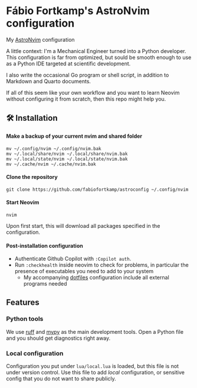# Fábio Fortkamp's AstroNvim configuration

My [AstroNvim](https://astronvim.com/) configuration

A little context: I'm a Mechanical Engineer turned into a Python developer. This configuration is far from optimized,
but sould be smooth enough to use as a Python IDE targeted at scientific development. 

I also write the occasional Go program or shell script, in addition to Markdown and Quarto documents. 

If all of this seem like your own workflow and you want to learn Neovim without configuring it from scratch,
then this repo might help you.

## 🛠️ Installation

#### Make a backup of your current nvim and shared folder

```shell
mv ~/.config/nvim ~/.config/nvim.bak
mv ~/.local/share/nvim ~/.local/share/nvim.bak
mv ~/.local/state/nvim ~/.local/state/nvim.bak
mv ~/.cache/nvim ~/.cache/nvim.bak
```


#### Clone the repository

```shell
git clone https://github.com/fabiofortkamp/astroconfig ~/.config/nvim
```

#### Start Neovim

```shell
nvim
```

Upon first start, this will download all packages specified in the configuration.
#### Post-installation configuration

- Authenticate Github Copilot with `:Copilot auth`.
- Run `:checkhealth` inside neovim to check for problems, in particular the presence of executables you need to add to your system
  - My accompanying [dotfiles](https://github.com/fabiofortkamp/dotfiles) configuration include all external programs needed


## Features

### Python tools
We use [ruff](https://docs.astral.sh/ruff/) and [mypy](https://mypy.readthedocs.io/en/stable/index.html) as the main development tools.
Open a Python file and you should get diagnostics right away.
### Local configuration
Configuration you put under `lua/local.lua` is loaded, but this file is not under version control. Use this file to
add *local* configuration, or sensitive config that you do not want to share publicly.
